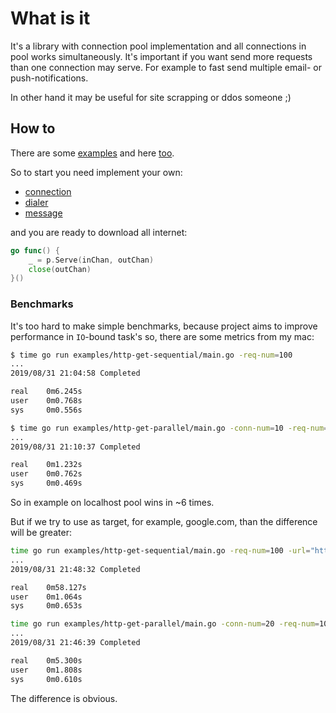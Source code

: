# What is it

It's a library with connection pool implementation and all connections in pool works simultaneously.
 It's important if you want send more requests than one connection may serve. For example to fast
 send multiple email- or push-notifications.

In other hand it may be useful for site scrapping or ddos someone ;)

## How to

There are some [examples](./examples/http-get-parallel/main.go) and here [too](./pkg/pool/implementation_test.go).

So to start you need implement your own:

- [connection](./pkg/connection/interfaces.go)
- [dialer](./pkg/connection/interfaces.go)
- [message](./pkg/message/interfaces.go)

and you are ready to download all internet:
```go
go func() {
    _ = p.Serve(inChan, outChan)
    close(outChan)
}()
```

### Benchmarks

It's too hard to make simple benchmarks, because project aims to
 improve performance in `IO`-bound task's so, there are some metrics
 from my mac:

```bash
$ time go run examples/http-get-sequential/main.go -req-num=100
...
2019/08/31 21:04:58 Completed

real    0m6.245s
user    0m0.768s
sys     0m0.556s
```

```bash
$ time go run examples/http-get-parallel/main.go -conn-num=10 -req-num=100
...
2019/08/31 21:10:37 Completed

real    0m1.232s
user    0m0.762s
sys     0m0.469s
```

So in example on localhost pool wins in ~6 times.

But if we try to use as target, for example, google.com, than the difference will be greater:

```bash
time go run examples/http-get-sequential/main.go -req-num=100 -url="https://google.com"
...
2019/08/31 21:48:32 Completed

real    0m58.127s
user    0m1.064s
sys     0m0.653s
```

```bash
time go run examples/http-get-parallel/main.go -conn-num=20 -req-num=100 -url="https://google.com"
...
2019/08/31 21:46:39 Completed

real    0m5.300s
user    0m1.808s
sys     0m0.610s
```

The difference is obvious.
